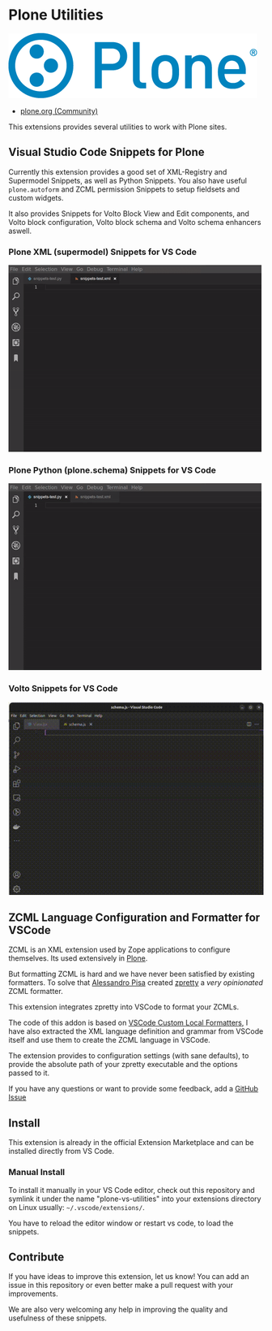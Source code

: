 # Plone Utilities

![Plone logo](https://github.com/plone/plone-vs-snippets/raw/master/images/plone-logo-128.png)

- [plone.org (Community)](https://plone.org)

This extensions provides several utilities to work with Plone sites.

## Visual Studio Code Snippets for Plone

Currently this extension provides a good set of XML-Registry and Supermodel Snippets, as well as Python Snippets.
You also have useful `plone.autoform` and ZCML permission Snippets to setup fieldsets and custom widgets.

It also provides Snippets for Volto Block View and Edit components, and Volto block configuration, Volto block schema and Volto schema enhancers aswell.

### Plone XML (supermodel) Snippets for VS Code

![Plone XML Snippets for VS Code](https://github.com/plone/plone-vs-snippets/raw/master/images/vs-code-snippets-xml.gif)

### Plone Python (plone.schema) Snippets for VS Code

![Plone Python Snippets for VS Code](https://github.com/plone/plone-vs-snippets/raw/master/images/vs-code-snippets-python.gif)

### Volto Snippets for VS Code

![Volto Snippets for VS Code](https://github.com/plone/plone-vs-snippets/raw/master/images/vs-code-snippets-volto.gif)

## ZCML Language Configuration and Formatter for VSCode

ZCML is an XML extension used by Zope applications to configure themselves. Its used extensively in [Plone](https://plone.org).

But formatting ZCML is hard and we have never been satisfied by existing formatters. To solve that [Alessandro Pisa](https://github.com/ale-rt) created [zpretty](https://github.com/collective/zpretty/) a _very opinionated_ ZCML formatter.

This extension integrates zpretty into VSCode to format your ZCMLs.

The code of this addon is based on [VSCode Custom Local Formatters](https://github.com/jkillian/vscode-custom-local-formatters), I have also extracted the XML language definition and grammar from VSCode itself and use them to create the ZCML language in VSCode.

The extension provides to configuration settings (with sane defaults), to provide the absolute path of your zpretty executable and the options passed to it.

If you have any questions or want to provide some feedback, add a [GitHub Issue](https://github.com/plone/plone-vs-utilities/issues)

## Install

This extension is already in the official Extension Marketplace and can be installed directly from VS Code.

### Manual Install

To install it manually in your VS Code editor, check out this repository and symlink it under the name "plone-vs-utilities" into your extensions directory on Linux usually: `~/.vscode/extensions/`.

You have to reload the editor window or restart vs code, to load the snippets.

## Contribute

If you have ideas to improve this extension, let us know! You can add an issue in this repository or even better make a pull request with your improvements.

We are also very welcoming any help in improving the quality and usefulness of these snippets.

